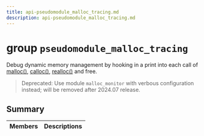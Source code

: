 ```yaml
---
title: api-pseudomodule_malloc_tracing.md
description: api-pseudomodule_malloc_tracing.md
---
```

# group `pseudomodule_malloc_tracing` 

Debug dynamic memory management by hooking in a print into each call of [malloc()](./doc/starlight-docs/src/content/docs/apidoc/api-undefined.md#group__oneway__malloc_1ga7ac38fce3243a7dcf448301ee9ffd392), [calloc()](./doc/starlight-docs/src/content/docs/apidoc/api-undefined.md#group__oneway__malloc_1ga57ec1f2580107f2f42684e77bf2a6d7c), [realloc()](./doc/starlight-docs/src/content/docs/apidoc/api-undefined.md#group__oneway__malloc_1ga1a6b5e8d2f1c37e5b43e4345586075be) and free.

> Deprecated: Use module `malloc_monitor` with verbous configuration instead; will be removed after 2024.07 release.

## Summary

 Members                        | Descriptions                                
--------------------------------|---------------------------------------------

